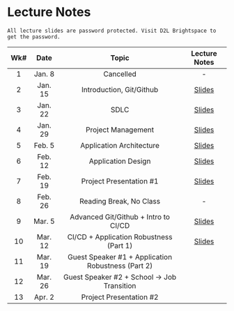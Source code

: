 # Lecture Notes

```{warning}
All lecture slides are password protected. Visit D2L Brightspace to get the password.
```

| Wk# |  Date   |          Topic           |                                                                                                                                                                                      Lecture Notes                                                                                                                                                                                      |
|:---:|:-------:|:------------------------:|:---------------------------------------------------------------------------------------------------------------------------------------------------------------------------------------------------------------------------------------------------------------------------------------------------------------------------------------------------------------------------------------:|
|  1  | Jan. 8  |        Cancelled         |                                                                                                                                                                                            -                                                                                                                                                                                            |
|  2  | Jan. 15 | Introduction, Git/Github |                               [Slides](https://jstrieb.github.io/link-lock/#eyJ2IjoiMC4wLjEiLCJlIjoiTnVDYk9VSE1yRmlFeVg5RVRIRnh0clVZSDV4Z0FIZXJLWGVOc0NDNFIyaG1kZVNwUDVDczFWWW9UVjluRjV6cTVlMzBMcVhCenUrVzdvemdMcTV3Y1FiM2VKUXB6QXJYRHFIN0pmMlJBNUtBTjlMUi9KbDRIakJNbm5VczVUZGVveXJTTGg1MnE0QkFRUUo1WStWQTNRaVZidVk9IiwiaSI6ImdDb0ErRFJDMldMZ3JKUHoifQ==)                               |
|  3  | Jan. 22 |           SDLC           |                               [Slides](https://jstrieb.github.io/link-lock/#eyJ2IjoiMC4wLjEiLCJlIjoiSkRRcy9scXZ2NjA5UHMzQW4rMW9BeVNjK0VSeVRMOVpkTnB0RUExemtXcmVBQ2VnNllWTDRVTDNPYVFyVmxEcDNOZEh0eTVEWVZ1WDhMWUpMWmpETFF2Ukl5Nk0yaXJDMmt0ME11ZE9IVVJucWd2eVBXZDcvS1RLWDArMlZmRDJvTXlucnFYSUNmUVBHSHUyOVN0TEptc094ZUU9IiwiaSI6IkdvSlRxU29URzNOYngySXIifQ==)                               |
|  4  | Jan. 29 |    Project Management    | [Slides](https://jstrieb.github.io/link-lock/#eyJ2IjoiMC4wLjEiLCJlIjoiV3N4V1dYaVhMWEFXNHovdkl2UVRrS2tiK3ZIRHZJdDJXb0w4MExqejBPOEZLNVRvNHVJdzNyVFFXNzdNSlh1a3BqckJyT3hSN2NMQlUrK1lncE02Ykc3bmdKVmJwZWtkUmhoaDJkN3I0Vlg4ZjhBN0tlQ0lZYW9IR0NsNjk2eVFXKy93ZWwyM25rQk5xVjREUWZpYVNCTVQrTmc9IiwiaCI6IkNoZWNrIGFkbWluIG1vZHVsZSBvbiBEMkwgZm9yIHBhc3N3b3JkIiwiaSI6Ilk5dnJVODlJeUxkU2hETDgifQ==) |                                                                                                                                                                                                                                                                                                                          |
|  5  | Feb. 5  | Application Architecture | [Slides](https://jstrieb.github.io/link-lock/#eyJ2IjoiMC4wLjEiLCJlIjoiOUJ6dkNLMEZMMUpXQ1FpbVY1QWxQM0pJdElWZTV4aVNWTmd6YUJaNWIyZ3dVWms5VWs4NzRKRGViclAvdUxnS0pOc3l1a04wZE5PSGM1bUl1UmRPRmhqMWwrOEpSTlJ1SDVXY2FtWFJUbnVUeXlrcktPbGpKMjBhdzlyOGpwbmNDeFlJVy9pRkhBenNxN3Awc0lBNlFxSEFOa2s9IiwiaCI6IkNoZWNrIGFkbWluIG1vZHVsZSBvbiBEMkwgZm9yIHBhc3N3b3JkIiwiaSI6InV2QjVtb0oyVkhLcTQ0NmoifQ==) |
|  6  | Feb. 12 |    Application Design    | [Slides](https://jstrieb.github.io/link-lock/#eyJ2IjoiMC4wLjEiLCJlIjoiU1J1ckx5dnNSRS90UkdlZUpMSDRmK0YwcDM1ZmRKb3dzMVFXblp2elloVVd5ekJLakZJQlBpYnM5NDV1VG1TUVVlZzRmM1lNWXo5bTdua2NHRmpVTUFPZk05SkhmSUZjNUZPTTJieFNRVmtMWU1ySzA0M0RLZDBONEZJQU9vSmQxQ0hmbXFpK1BCTXdncXZBZDdjMyszc1kyaGc9IiwiaCI6IkNoZWNrIGFkbWluIG1vZHVsZSBvbiBEMkwgZm9yIHRoZSBwYXNzd29yZCIsImkiOiJoU2d1VWZrc0htNWROL1VNIn0=) |
|  7  | Feb. 19 | Project Presentation #1  | [Slides](https://jstrieb.github.io/link-lock/#eyJ2IjoiMC4wLjEiLCJlIjoiVXRmUWlLSCswQ0xiMDcxTGNKelZXUUZ6eXc2Z25qN2NmV284YUR5SU5sc1FZUzB3RlJ6S3pkTTVzVVJ1a2lvZ2U1eWRQUC94ZzhLRVA3ODBSVzF5TDRYS25laFJvVWNlRCtMbGV3akNHU3A1d09MNlhLVGhsTlVKQ1dHNWRuZFVkRHJKbkNjZkd4WG8vb01OMncrNW9XYlZjdDA9IiwiaSI6Imp0amg2SjJTWWh4YjFzZFIifQ==)  |
|  8  | Feb. 26 | Reading Break, No Class  |                                                                                                                                                                                          -                                                                                                                                                                                           |
|  9  | Mar. 5  | Advanced Git/Github + Intro to CI/CD | [Slides](https://jstrieb.github.io/link-lock/#eyJ2IjoiMC4wLjEiLCJlIjoiVXRmUWlLSCswQ0xiMDcxTGNKelZXUUZ6eXc2Z25qN2NmV284YUR5SU5sc1FZUzB3RlJ6S3pkTTVzVVJ1a2lvZ2U1eWRQUC94ZzhLRVA3ODBSVzF5TDRYS25laFJvVWNlRCtMbGV3akNHU3A1d09MNlhLVGhsTlVKQ1dHNWRuZFVkRHJKbkNjZkd4WG8vb01OMncrNW9XYlZjdDA9IiwiaSI6Imp0amg2SjJTWWh4YjFzZFIifQ==)  |                                                                                                                                                                                                                                                                                                                                                                                         |
| 10  | Mar. 12 | CI/CD + Application Robustness (Part 1)  | [Slides](https://jstrieb.github.io/link-lock/#eyJ2IjoiMC4wLjEiLCJlIjoiTEpxZ0JoZldlcW9SRTk1aVhPemNOMCtCQ1lFRGREQ1VVY3M0UU1mbGRYN29kOHV3bkRkTVEvN0dRY09pUEwzeTNUU3ArVEg2SHl6TVJhSGwrVyt0UE5tb0prZFFuMjY4UTY4TkxYQ1I0QzV6TTRmamtaYVloNStvQTg5Qm5kU1IzWE1CVFV4cUI4MndTUFRVRm85WFlDZEljOWM9IiwiaSI6InJMcWQyRFFpTmhSTHZSNnoifQ==)  |
| 11  | Mar. 19 | Guest Speaker #1 + Application Robustness (Part 2)    |                                                                                                                                                                                                                                                                                                                                                                                         |
| 12  | Mar. 26 | Guest Speaker #2 + School -> Job Transition                  |                                                                                                                                                                                                                                                                                                                                                                                         |
| 13  | Apr. 2  | Project Presentation #2  |                                                                                                                                                                                                                                                                                                                                                                                         |


